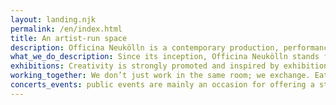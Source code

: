 ```yaml
---
layout: landing.njk
permalink: /en/index.html
title: An artist-run space
description: Officina Neukölln is a contemporary production, performance and exhibition workshop that fosters long-term collaboration between diverse working practices and multiple forms of exchange. It is an artist-run multi-disciplinary project space focusing on collective creative practices.
what_we_do_description: Since its inception, Officina Neukölln stands for shared influences.
exhibitions: Creativity is strongly promoted and inspired by exhibitions and workshops as moments of interaction and sharing. we share skills! During scheduled workshops members of the network and resident artists teach others their area of creative practice. During the exhibitions the distinction between creator and spectator is minimised as artists, producers and audience members work together or interact.
working_together: We don’t just work in the same room; we exchange. Eating together in the same space as we work has become an important practice for this. The community we form in this way is the same that activates to organize all the public program of Officina.
concerts_events: public events are mainly an occasion for offering a stage to other artists to share their work (through exhibitions, screenings, performances or concerts) or to the members of officina to show their work-in-progress to a wider public.
---
```

